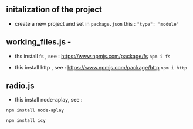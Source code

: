 ## initalization of the project 

- create a new project and set in ```package.json``` this : ```"type": "module"```

## working_files.js - 

 - ths install fs , see : https://www.npmjs.com/package/fs
```npm i fs```

 - this install http , see : https://www.npmjs.com/package/http
```npm i http```

## radio.js 

- this install node-aplay, see : 

```npm install node-aplay``` 

```npm install icy```